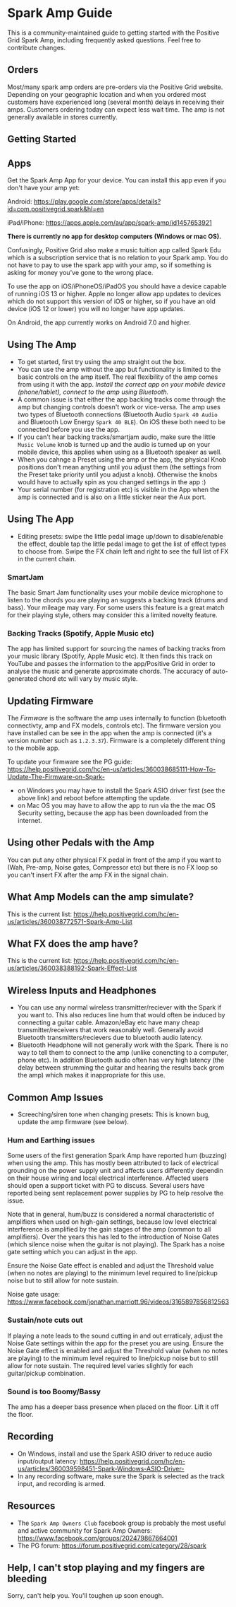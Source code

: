 # Spark Amp Guide
This is a community-maintained guide to getting started with the Positive Grid Spark Amp, including frequently asked questions. Feel free to contribute changes.

## Orders
Most/many spark amp orders are pre-orders via the Positive Grid website. Depending on your geographic location and when you ordered most customers have experienced long (several month) delays in receiving their amps. Customers ordering today can expect less wait time. The amp is not generally available in stores currently.

## Getting Started

## Apps

Get the Spark Amp App for your device. You can install this app even if you don't have your amp yet:

Android: https://play.google.com/store/apps/details?id=com.positivegrid.spark&hl=en

iPad/iPhone: https://apps.apple.com/au/app/spark-amp/id1457653921

**There is currently no app for desktop computers (Windows or mac OS).**

Confusingly, Positive Grid also make a music tuition app called Spark Edu which is a subscription service that is no relation to your Spark amp. You do not have to pay to use the spark app with your amp, so if something is asking for money you've gone to the wrong place.

To use the app on iOS/iPhoneOS/iPadOS you should have a device capable of running iOS 13 or higher. Apple no longer allow app updates to devices which do not support this version of iOS or higher, so if you have an old device (iOS 12 or lower) you will no longer have app updates.

On Android, the app currently works on Android 7.0 and higher.

## Using The Amp
- To get started, first try using the amp straight out the box. 
- You can use the amp without the app but functionality is limited to the basic controls on the amp itself. The real flexibility of the amp comes from using it with the app. *Install the correct app on your mobile device (phone/tablet), connect to the amp using Bluetooth.*
- A common issue is that either the app backing tracks come through the amp but changing controls doesn't work or vice-versa. The amp uses two types of Bluetooth connections (Bluetooth Audio `Spark 40 Audio` and Bluetooth Low Energy `Spark 40 BLE`). On iOS these both need to be connected before you use the app.
- If you can't hear backing tracks/smartjam audio, make sure the little `Music Volume` knob is turned up and the audio is turned up on your mobile device, this applies when using as a Bluetooth speaker as well. 
- When you cahnge a Preset using the amp or the app, the physical Knob positions don't mean anything until you adjust them (the settings from the Preset take priority until you adjust a knob). Otherwise the knobs would have to actually spin as you changed settings in the app :)
- Your serial number (for registration etc) is visible in the App when the amp is connected and is also on a little sticker near the Aux port.

## Using The App
- Editing presets: swipe the little pedal image up/down to disable/enable the effect, double tap the little pedal image to get the list of effect types to choose from. Swipe the FX chain left and right to see the full list of FX in the current chain.

### SmartJam
The basic Smart Jam functionality uses your mobile device microphone to listen to the chords you are playing an suggests a backing track (drums and bass). Your mileage may vary. For some users this feature is a great match for their playing style, others may consider this a limited novelty feature.

### Backing Tracks (Spotify, Apple Music etc)
The app has limited support for sourcing the names of backing tracks from your music library (Spotify, Apple Music etc). It then finds this track on YouTube and passes the information to the app/Positive Grid in order to analyse the music and generate approximate chords. The accuracy of auto-generated chord etc will vary by music style.

## Updating Firmware
The *Firmware* is the software the amp uses internally to function (bluetooth connectivty, amp and FX models, controls etc). The firmware version you have installed can be see in the app when the amp is connected (it's a version number such as `1.2.3.37`). Firmware is a completely different thing to the mobile app.

To update your firmware see the PG guide:
https://help.positivegrid.com/hc/en-us/articles/360038685111-How-To-Update-The-Firmware-on-Spark-

- on Windows you may have to install the Spark ASIO driver first (see the above link) and reboot before attempting the update.
- on Mac OS you may have to allow the app to run via the the mac OS Security setting, because the app has been downloaded from the internet.

## Using other Pedals with the Amp
You can put any other physical FX pedal in front of the amp if you want to (Wah, Pre-amp, Noise gates, Compressor etc) but there is no FX loop so you can't insert FX after the amp FX in the signal chain.

## What Amp Models can the amp simulate?
This is the current list: https://help.positivegrid.com/hc/en-us/articles/360038772571-Spark-Amp-List

## What FX does the amp have?
This is the current list: https://help.positivegrid.com/hc/en-us/articles/360038388192-Spark-Effect-List

## Wireless Inputs and Headphones
- You can use any normal wireless transmitter/reciever with the Spark if you want to. This also reduces line hum that would often be induced by connecting a guitar cable. Amazon/eBay etc have many cheap transmitter/receivers that work reasonably well. Generally avoid Bluetooth transmitters/recievers due to bluetooth audio latency.
- Bluetooth Headphone will not generally work with the Spark. There is no way to tell them to connect to the amp (unlike conencting to a computer, phone etc). In addition Bluetooth audio often has very high latency (the delay between strumming the guitar and hearing the results back grom the amp) which makes it inappropriate for this use.

## Common Amp Issues
- Screeching/siren tone when changing presets: This is known bug, update the amp firmware (see below).

### Hum and Earthing issues
Some users of the first generation Spark Amp have reported hum (buzzing) when using the amp. This has mostly been attributed to lack of electrical grounding on the power supply unit and affects users differently dependin on their house wiring and local electrical interference. Affected users should open a support ticket with PG to discuss. Several users have reported being sent replacement power supplies by PG to help resolve the issue.

Note that in general, hum/buzz is considered a normal characteristic of amplifiers when used on high-gain settings, because low level electrical interference is amplified by the gain stages of the amp (common to all amplifiers). Over the years this has led to the introduction of Noise Gates (which silence noise when the guitar is not playing). The Spark has a noise gate setting which you can adjust in the app.

Ensure the Noise Gate effect is enabled and adjust the Threshold value (when no notes are playing) to the minimum level required to line/pickup noise but to still allow for note sustain.

Noise gate usage: https://www.facebook.com/jonathan.marriott.96/videos/3165897856812563

### Sustain/note cuts out
If playing a note leads to the sound cutting in and out erraticaly, adjust the Noise Gate settings within the app for the preset you are using. Ensure the Noise Gate effect is enabled and adjust the Threshold value (when no notes are playing) to the minimum level required to line/pickup noise but to still allow for note sustain. The required level varies slightly for each guitar/pickup combination.

### Sound is too Boomy/Bassy
The amp has a deeper bass presence when placed on the floor. Lift it off the floor.

## Recording
- On Windows, install and use the Spark ASIO driver to reduce audio input/output latency: https://help.positivegrid.com/hc/en-us/articles/360039598451-Spark-Windows-ASIO-Driver-
- In any recording software, make sure the Spark is selected as the track input, and recording is armed.

## Resources
- The `Spark Amp Owners Club` facebook group is probably the most useful and active community for Spark Amp Owners: https://www.facebook.com/groups/202479867664001
- The PG forum: https://forum.positivegrid.com/category/28/spark


## Help, I can't stop playing and my fingers are bleeding
Sorry, can't help you. You'll toughen up soon enough.
